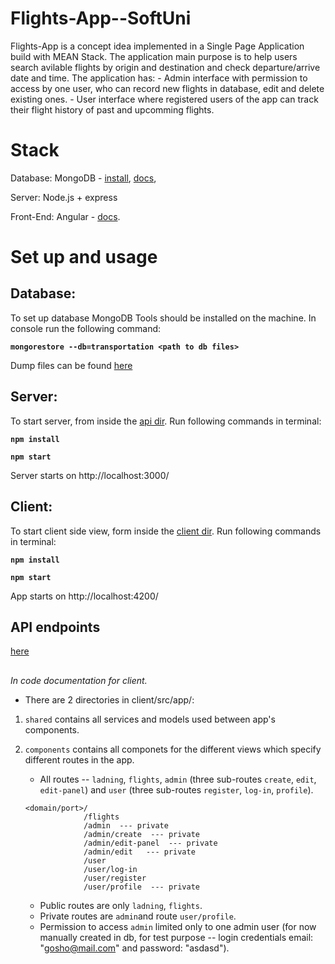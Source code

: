 # Flights-App--SoftUni

Flights-App is a concept idea implemented in a Single Page Application build with MEAN Stack.
The application main purpose is to help users search avilable flights by origin and destination and check departure/arrive date and time.
The application has:
    - Admin interface with permission to access by one user, who can record new flights in database, edit and delete existing ones.
    - User interface where registered users of the app can track their flight history of past and upcomming flights.

# Stack

Database: MongoDB - [install](https://docs.mongodb.com/manual/installation/), [docs](https://docs.mongodb.com/manual/tutorial/getting-started/),

Server: Node.js + express

Front-End: Angular - [docs](https://angular.io/docs).


# Set up and usage

## Database:

To set up database MongoDB Tools should be installed on the machine. In console run the following command:

**`
mongorestore --db=transportation <path to db files>
`**

Dump files can be found [here](https://github.com/MartinPetrakiev/Flights-App--SoftUni/tree/master/db/transportation)


## Server:

To start server, from inside the [api dir](https://github.com/MartinPetrakiev/Flights-App--SoftUni/tree/master/server).
Run following commands in terminal:

**`
npm install
`**

**`
npm start
`**

Server starts on http://localhost:3000/


## Client:

To start client side view, form inside the [client dir](https://github.com/MartinPetrakiev/Flights-App--SoftUni/tree/master/client).
Run following commands in terminal:

**`
npm install
`**

**`
npm start
`**

App starts on http://localhost:4200/


## API endpoints
[here](https://example.com/)


##
*In code documentation for client.*
- There are 2 directories in client/src/app/:
1. `shared` contains all services and models used between app's components.
2. `components` contains all componets for the different views which specify different routes in the app. 


    - All routes -- `ladning`, `flights`, `admin` (three sub-routes `create`, `edit`, `edit-panel`) and `user` (three sub-routes `register`, `log-in`, `profile`).
    
    ```
    <domain/port>/
                 /flights
                 /admin  --- private
                 /admin/create  --- private
                 /admin/edit-panel  --- private
                 /admin/edit   --- private
                 /user
                 /user/log-in
                 /user/register
                 /user/profile  --- private
    ```
    
    - Public routes are only `ladning`, `flights`.
    - Private routes are `admin`and route `user/profile`.
    - Permission to access `admin` limited only to one admin user (for now manually created in db, for test purpose -- login credentials email: "gosho@mail.com" and password: "asdasd").
   
 
